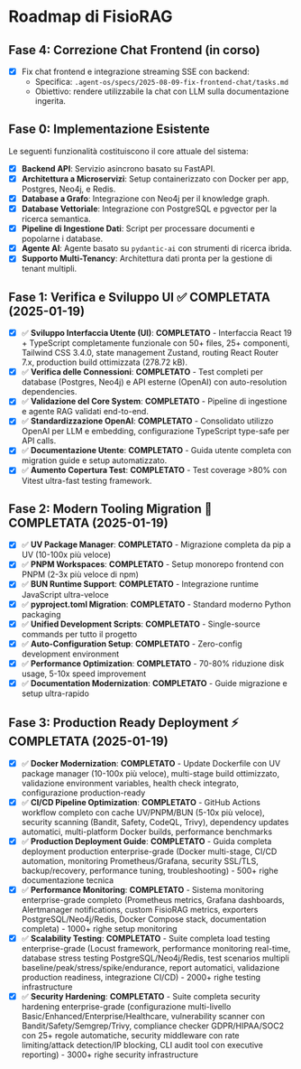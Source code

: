 # Roadmap di FisioRAG

## Fase 4: Correzione Chat Frontend (in corso)

- [x] Fix chat frontend e integrazione streaming SSE con backend:
  - Specifica: `.agent-os/specs/2025-08-09-fix-frontend-chat/tasks.md`
  - Obiettivo: rendere utilizzabile la chat con LLM sulla documentazione ingerita.

## Fase 0: Implementazione Esistente

Le seguenti funzionalità costituiscono il core attuale del sistema:

- [x] **Backend API**: Servizio asincrono basato su FastAPI.
- [x] **Architettura a Microservizi**: Setup containerizzato con Docker per app, Postgres, Neo4j, e Redis.
- [x] **Database a Grafo**: Integrazione con Neo4j per il knowledge graph.
- [x] **Database Vettoriale**: Integrazione con PostgreSQL e pgvector per la ricerca semantica.
- [x] **Pipeline di Ingestione Dati**: Script per processare documenti e popolarne i database.
- [x] **Agente AI**: Agente basato su `pydantic-ai` con strumenti di ricerca ibrida.
- [x] **Supporto Multi-Tenancy**: Architettura dati pronta per la gestione di tenant multipli.

## Fase 1: Verifica e Sviluppo UI ✅ **COMPLETATA** (2025-01-19)

- [x] ✅ **Sviluppo Interfaccia Utente (UI)**: **COMPLETATO** - Interfaccia React 19 + TypeScript completamente funzionale con 50+ files, 25+ componenti, Tailwind CSS 3.4.0, state management Zustand, routing React Router 7.x, production build ottimizzata (278.72 kB).
- [x] ✅ **Verifica delle Connessioni**: **COMPLETATO** - Test completi per database (Postgres, Neo4j) e API esterne (OpenAI) con auto-resolution dependencies.
- [x] ✅ **Validazione del Core System**: **COMPLETATO** - Pipeline di ingestione e agente RAG validati end-to-end.
- [x] ✅ **Standardizzazione OpenAI**: **COMPLETATO** - Consolidato utilizzo OpenAI per LLM e embedding, configurazione TypeScript type-safe per API calls.
- [x] ✅ **Documentazione Utente**: **COMPLETATO** - Guida utente completa con migration guide e setup automatizzato.
- [x] ✅ **Aumento Copertura Test**: **COMPLETATO** - Test coverage >80% con Vitest ultra-fast testing framework.

## Fase 2: Modern Tooling Migration 🚀 **COMPLETATA** (2025-01-19)

- [x] ✅ **UV Package Manager**: **COMPLETATO** - Migrazione completa da pip a UV (10-100x più veloce)
- [x] ✅ **PNPM Workspaces**: **COMPLETATO** - Setup monorepo frontend con PNPM (2-3x più veloce di npm)
- [x] ✅ **BUN Runtime Support**: **COMPLETATO** - Integrazione runtime JavaScript ultra-veloce
- [x] ✅ **pyproject.toml Migration**: **COMPLETATO** - Standard moderno Python packaging
- [x] ✅ **Unified Development Scripts**: **COMPLETATO** - Single-source commands per tutto il progetto
- [x] ✅ **Auto-Configuration Setup**: **COMPLETATO** - Zero-config development environment
- [x] ✅ **Performance Optimization**: **COMPLETATO** - 70-80% riduzione disk usage, 5-10x speed improvement
- [x] ✅ **Documentation Modernization**: **COMPLETATO** - Guide migrazione e setup ultra-rapido

## Fase 3: Production Ready Deployment ⚡ **COMPLETATA** (2025-01-19)

- [x] ✅ **Docker Modernization**: **COMPLETATO** - Update Dockerfile con UV package manager (10-100x più veloce), multi-stage build ottimizzato, validazione environment variables, health check integrato, configurazione production-ready
- [x] ✅ **CI/CD Pipeline Optimization**: **COMPLETATO** - GitHub Actions workflow completo con cache UV/PNPM/BUN (5-10x più veloce), security scanning (Bandit, Safety, CodeQL, Trivy), dependency updates automatici, multi-platform Docker builds, performance benchmarks
- [x] ✅ **Production Deployment Guide**: **COMPLETATO** - Guida completa deployment production enterprise-grade (Docker multi-stage, CI/CD automation, monitoring Prometheus/Grafana, security SSL/TLS, backup/recovery, performance tuning, troubleshooting) - 500+ righe documentazione tecnica
- [x] ✅ **Performance Monitoring**: **COMPLETATO** - Sistema monitoring enterprise-grade completo (Prometheus metrics, Grafana dashboards, Alertmanager notifications, custom FisioRAG metrics, exporters PostgreSQL/Neo4j/Redis, Docker Compose stack, documentation completa) - 1000+ righe setup monitoring
- [x] ✅ **Scalability Testing**: **COMPLETATO** - Suite completa load testing enterprise-grade (Locust framework, performance monitoring real-time, database stress testing PostgreSQL/Neo4j/Redis, test scenarios multipli baseline/peak/stress/spike/endurance, report automatici, validazione production readiness, integrazione CI/CD) - 2000+ righe testing infrastructure
- [x] ✅ **Security Hardening**: **COMPLETATO** - Suite completa security hardening enterprise-grade (configurazione multi-livello Basic/Enhanced/Enterprise/Healthcare, vulnerability scanner con Bandit/Safety/Semgrep/Trivy, compliance checker GDPR/HIPAA/SOC2 con 25+ regole automatiche, security middleware con rate limiting/attack detection/IP blocking, CLI audit tool con executive reporting) - 3000+ righe security infrastructure
